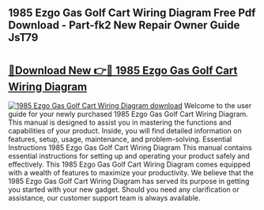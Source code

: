 ## 1985 Ezgo Gas Golf Cart Wiring Diagram Free Pdf Download - Part-fk2 New Repair Owner Guide JsT79

# <h2><a href="http://dfhdlw.blite.top/?on=1985+Ezgo+Gas+Golf+Cart+Wiring+Diagram">🔗Download New 👉🔴 1985 Ezgo Gas Golf Cart Wiring Diagram</a></h2>

[![1985 Ezgo Gas Golf Cart Wiring Diagram download](https://i.imgur.com/lujVjoI.png)](http://dfhdlw.blite.top/?on=1985+Ezgo+Gas+Golf+Cart+Wiring+Diagram)
Welcome to the user guide for your newly purchased 1985 Ezgo Gas Golf Cart Wiring Diagram. This manual is designed to assist you in mastering the functions and capabilities of your product. Inside, you will find detailed information on features, setup, usage, maintenance, and problem-solving. Essential Instructions 1985 Ezgo Gas Golf Cart Wiring Diagram This manual contains essential instructions for setting up and operating your product safely and effectively. This 1985 Ezgo Gas Golf Cart Wiring Diagram comes equipped with a wealth of features to maximize your productivity. We believe that the 1985 Ezgo Gas Golf Cart Wiring Diagram has served its purpose in getting you started with your new gadget. Should you need any clarification or assistance, our customer support team is always available.
